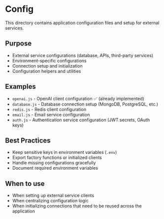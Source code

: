 # Config

This directory contains application configuration files and setup for external services.

## Purpose

- External service configurations (database, APIs, third-party services)
- Environment-specific configurations
- Connection setup and initialization
- Configuration helpers and utilities

## Examples

- `openai.js` - OpenAI client configuration ✅ (already implemented)
- `database.js` - Database connection setup (MongoDB, PostgreSQL, etc.)
- `redis.js` - Redis client configuration
- `email.js` - Email service configuration
- `auth.js` - Authentication service configuration (JWT secrets, OAuth keys)

## Best Practices

- Keep sensitive keys in environment variables (`.env`)
- Export factory functions or initialized clients
- Handle missing configurations gracefully
- Document required environment variables

## When to use

- When setting up external service clients
- When centralizing configuration logic
- When initializing connections that need to be reused across the application

